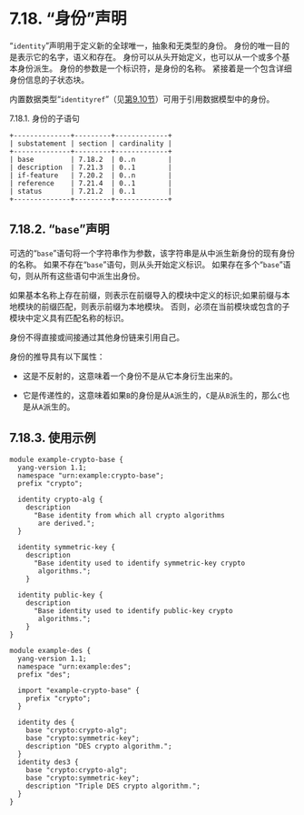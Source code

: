 # 7.18. “身份”声明

“`identity`”声明用于定义新的全球唯一，抽象和无类型的身份。 身份的唯一目的是表示它的名字，语义和存在。 身份可以从头开始定义，也可以从一个或多个基本身份派生。 身份的参数是一个标识符，是身份的名称。 紧接着是一个包含详细身份信息的子状态块。

内置数据类型“`identityref`”（见[第9.10节](../section-9/9.10.md)）可用于引用数据模型中的身份。

7.18.1.  身份的子语句

```
+--------------+---------+-------------+
| substatement | section | cardinality |
+--------------+---------+-------------+
| base         | 7.18.2  | 0..n        |
| description  | 7.21.3  | 0..1        |
| if-feature   | 7.20.2  | 0..n        |
| reference    | 7.21.4  | 0..1        |
| status       | 7.21.2  | 0..1        |
+--------------+---------+-------------+
```

## 7.18.2. “`base`”声明

可选的“`base`”语句将一个字符串作为参数，该字符串是从中派生新身份的现有身份的名称。 如果不存在“`base`”语句，则从头开始定义标识。 如果存在多个“`base`”语句，则从所有这些语句中派生出身份。

如果基本名称上存在前缀，则表示在前缀导入的模块中定义的标识;如果前缀与本地模块的前缀匹配，则表示前缀为本地模块。 否则，必须在当前模块或包含的子模块中定义具有匹配名称的标识。

身份不得直接或间接通过其他身份链来引用自己。

身份的推导具有以下属性：

- 这是不反射的，这意味着一个身份不是从它本身衍生出来的。

- 它是传递性的，这意味着如果`B`的身份是从`A`派生的，`C`是从`B`派生的，那么`C`也是从`A`派生的。

## 7.18.3. 使用示例

```YANG
module example-crypto-base {
  yang-version 1.1;
  namespace "urn:example:crypto-base";
  prefix "crypto";

  identity crypto-alg {
    description
      "Base identity from which all crypto algorithms
       are derived.";
  }

  identity symmetric-key {
    description
      "Base identity used to identify symmetric-key crypto
       algorithms.";
    }

  identity public-key {
    description
      "Base identity used to identify public-key crypto
       algorithms.";
    }
}

module example-des {
  yang-version 1.1;
  namespace "urn:example:des";
  prefix "des";

  import "example-crypto-base" {
    prefix "crypto";
  }

  identity des {
    base "crypto:crypto-alg";
    base "crypto:symmetric-key";
    description "DES crypto algorithm.";
  }
  identity des3 {
    base "crypto:crypto-alg";
    base "crypto:symmetric-key";
    description "Triple DES crypto algorithm.";
  }
}
```
